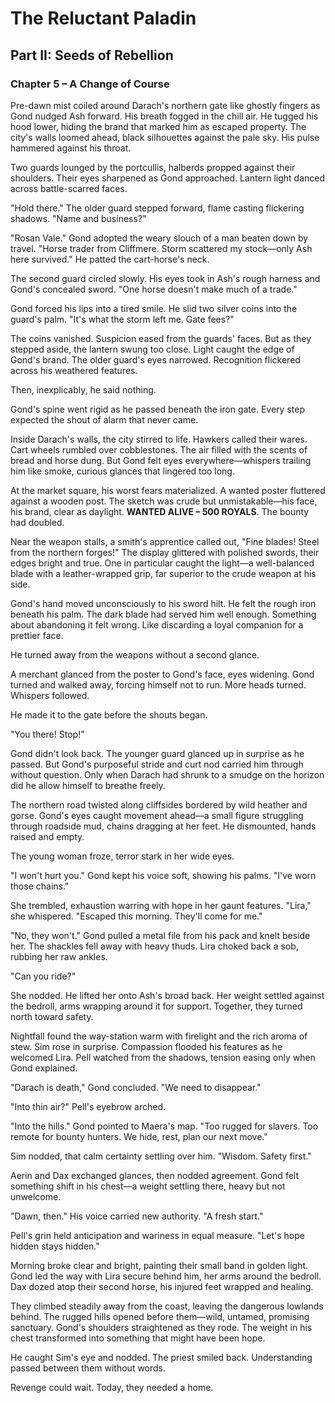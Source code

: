 # The Reluctant Paladin

## Part II: Seeds of Rebellion

### Chapter 5 – A Change of Course

Pre-dawn mist coiled around Darach's northern gate like ghostly fingers as Gond nudged Ash forward. His breath fogged in the chill air. He tugged his hood lower, hiding the brand that marked him as escaped property. The city's walls loomed ahead, black silhouettes against the pale sky. His pulse hammered against his throat.

Two guards lounged by the portcullis, halberds propped against their shoulders. Their eyes sharpened as Gond approached. Lantern light danced across battle-scarred faces.

"Hold there." The older guard stepped forward, flame casting flickering shadows. "Name and business?"

"Rosan Vale." Gond adopted the weary slouch of a man beaten down by travel. "Horse trader from Cliffmere. Storm scattered my stock—only Ash here survived." He patted the cart-horse's neck.

The second guard circled slowly. His eyes took in Ash's rough harness and Gond's concealed sword. "One horse doesn't make much of a trade."

Gond forced his lips into a tired smile. He slid two silver coins into the guard's palm. "It's what the storm left me. Gate fees?"

The coins vanished. Suspicion eased from the guards' faces. But as they stepped aside, the lantern swung too close. Light caught the edge of Gond's brand. The older guard's eyes narrowed. Recognition flickered across his weathered features.

Then, inexplicably, he said nothing.

Gond's spine went rigid as he passed beneath the iron gate. Every step expected the shout of alarm that never came.

Inside Darach's walls, the city stirred to life. Hawkers called their wares. Cart wheels rumbled over cobblestones. The air filled with the scents of bread and horse dung. But Gond felt eyes everywhere—whispers trailing him like smoke, curious glances that lingered too long.

At the market square, his worst fears materialized. A wanted poster fluttered against a wooden post. The sketch was crude but unmistakable—his face, his brand, clear as daylight. **WANTED ALIVE – 500 ROYALS**. The bounty had doubled.

Near the weapon stalls, a smith's apprentice called out, "Fine blades! Steel from the northern forges!" The display glittered with polished swords, their edges bright and true. One in particular caught the light—a well-balanced blade with a leather-wrapped grip, far superior to the crude weapon at his side.

Gond's hand moved unconsciously to his sword hilt. He felt the rough iron beneath his palm. The dark blade had served him well enough. Something about abandoning it felt wrong. Like discarding a loyal companion for a prettier face.

He turned away from the weapons without a second glance.

A merchant glanced from the poster to Gond's face, eyes widening. Gond turned and walked away, forcing himself not to run. More heads turned. Whispers followed.

He made it to the gate before the shouts began.

"You there! Stop!"

Gond didn't look back. The younger guard glanced up in surprise as he passed. But Gond's purposeful stride and curt nod carried him through without question. Only when Darach had shrunk to a smudge on the horizon did he allow himself to breathe freely.

The northern road twisted along cliffsides bordered by wild heather and gorse. Gond's eyes caught movement ahead—a small figure struggling through roadside mud, chains dragging at her feet. He dismounted, hands raised and empty.

The young woman froze, terror stark in her wide eyes.

"I won't hurt you." Gond kept his voice soft, showing his palms. "I've worn those chains."

She trembled, exhaustion warring with hope in her gaunt features. "Lira," she whispered. "Escaped this morning. They'll come for me."

"No, they won't." Gond pulled a metal file from his pack and knelt beside her. The shackles fell away with heavy thuds. Lira choked back a sob, rubbing her raw ankles.

"Can you ride?"

She nodded. He lifted her onto Ash's broad back. Her weight settled against the bedroll, arms wrapping around it for support. Together, they turned north toward safety.

Nightfall found the way-station warm with firelight and the rich aroma of stew. Sim rose in surprise. Compassion flooded his features as he welcomed Lira. Pell watched from the shadows, tension easing only when Gond explained.

"Darach is death," Gond concluded. "We need to disappear."

"Into thin air?" Pell's eyebrow arched.

"Into the hills." Gond pointed to Maera's map. "Too rugged for slavers. Too remote for bounty hunters. We hide, rest, plan our next move."

Sim nodded, that calm certainty settling over him. "Wisdom. Safety first."

Aerin and Dax exchanged glances, then nodded agreement. Gond felt something shift in his chest—a weight settling there, heavy but not unwelcome.

"Dawn, then." His voice carried new authority. "A fresh start."

Pell's grin held anticipation and wariness in equal measure. "Let's hope hidden stays hidden."

Morning broke clear and bright, painting their small band in golden light. Gond led the way with Lira secure behind him, her arms around the bedroll. Dax dozed atop their second horse, his injured feet wrapped and healing.

They climbed steadily away from the coast, leaving the dangerous lowlands behind. The rugged hills opened before them—wild, untamed, promising sanctuary. Gond's shoulders straightened as they rode. The weight in his chest transformed into something that might have been hope.

He caught Sim's eye and nodded. The priest smiled back. Understanding passed between them without words.

Revenge could wait. Today, they needed a home.
